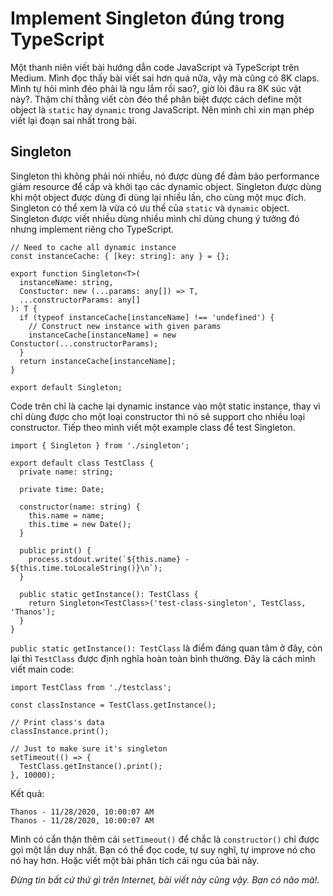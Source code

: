# Implement Singleton đúng trong TypeScript

Một thanh niên viết bài hướng dẫn code JavaScript và TypeScript trên Medium. Mình đọc thấy bài viết sai hơn quá nữa, vậy mà cũng có 8K claps. Mình tự hỏi mình đéo phải là ngu lắm rồi sao?, giờ lòi đâu ra 8K súc vật này?. Thậm chí thằng viết còn đéo thể phân biệt được cách define một object là `static` hay `dynamic` trong JavaScript. Nên mình chỉ xin mạn phép viết lại đoạn sai nhất trong bài.

## Singleton

Singleton thì không phải nói nhiều, nó được dùng để đảm bảo performance giảm resource để cấp và khởi tạo các dynamic object. Singleton được dùng khi một object được dùng đi dùng lại nhiều lần, cho cùng một mục đích. Singleton có thể xem là vừa có ưu thế của `static` và `dynamic` object. Singleton được viết nhiều dùng nhiều mình chỉ dùng chung ý tưởng đó nhưng implement riêng cho TypeScript.

```
// Need to cache all dynamic instance
const instanceCache: { [key: string]: any } = {};

export function Singleton<T>(
  instanceName: string,
  Constuctor: new (...params: any[]) => T,
  ...constructorParams: any[]
): T {
  if (typeof instanceCache[instanceName] !== 'undefined') {
    // Construct new instance with given params
    instanceCache[instanceName] = new Constuctor(...constructorParams);
  }
  return instanceCache[instanceName];
}

export default Singleton;
```

Code trên chỉ là cache lại dynamic instance vào một static instance, thay vì chỉ dùng được cho một loại constructor thì nó sẽ support cho nhiều loại constructor. Tiếp theo mình viết một example class để test Singleton.

```
import { Singleton } from './singleton';

export default class TestClass {
  private name: string;

  private time: Date;

  constructor(name: string) {
    this.name = name;
    this.time = new Date();
  }

  public print() {
    process.stdout.write(`${this.name} - ${this.time.toLocaleString()}\n`);
  }

  public static getInstance(): TestClass {
    return Singleton<TestClass>('test-class-singleton', TestClass, 'Thanos');
  }
}
```

`public static getInstance(): TestClass` là điểm đáng quan tâm ở đây, còn lại thì `TestClass` được định nghĩa hoàn toàn bình thường. Đây là cách mình viết main code:

```
import TestClass from './testclass';

const classInstance = TestClass.getInstance();

// Print class's data
classInstance.print();

// Just to make sure it's singleton
setTimeout(() => {
  TestClass.getInstance().print();
}, 10000);
```

Kết quả:

```
Thanos - 11/28/2020, 10:00:07 AM
Thanos - 11/28/2020, 10:00:07 AM
```

Mình có cẩn thận thêm cái `setTimeout()` để chắc là `constructor()` chỉ được gọi một lần duy nhất. Bạn có thể đọc code, tự suy nghĩ, tự improve nó cho nó hay hơn. Hoặc viết một bài phân tích cái ngu của bài này.

_Đừng tin bất cứ thứ gì trên Internet, bài viết này cũng vậy. Bạn có não mà!._
